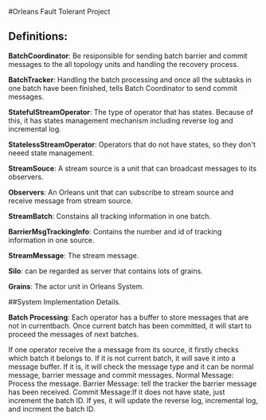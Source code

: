 #Orleans Fault Tolerant Project

## Definitions:

**BatchCoordinator**: Be resiponsible for sending batch barrier and commit messages to the 
all topology units and handling the recovery process. 

**BatchTracker**: Handling the batch processing and once all the subtasks in one batch have
been finished, tells Batch Coordinator to send commit messages.

**StatefulStreamOperator**: The type of operator that has states. Because of this, it has 
states management mechanism including reverse log and incremental log. 

**StatelessStreamOperator**: Operators that do not have states, so they don't neeed state
management. 

**StreamSouce**: A stream source is a unit that can broadcast messages to its observers.

**Observers**: An Orleans unit that can subscribe to stream source and receive message 
from stream source. 

**StreamBatch**: Constains all tracking information in one batch. 

**BarrierMsgTrackingInfo**: Contains the number and id of tracking information in 
one source.

**StreamMessage**: The stream message. 

**Silo**: can be regarded as server that contains lots of grains. 

**Grains**: The actor unit in Orleans System. 

##System Implementation Details. 

**Batch Processing**: 
Each operator has a buffer to store messages that are not in currentbach. 
Once current batch has been committed, it will start to proceed the messages
of next batches. 

If one operator receive the a message from its source, it firstly checks
which batch it belongs to. If it is not current batch, it will save it into a
message buffer. If it is, it will check the message type and it can be normal 
message, barrier message and commit messages.
Normal Message: Process the message. 
Barrier Message: tell the tracker the barrier message has been received. 
Commit Message:If it does not have state, just increment the batch ID. 
If yes, it will update the reverse log, incremental log, and incrment the 
batch ID.
